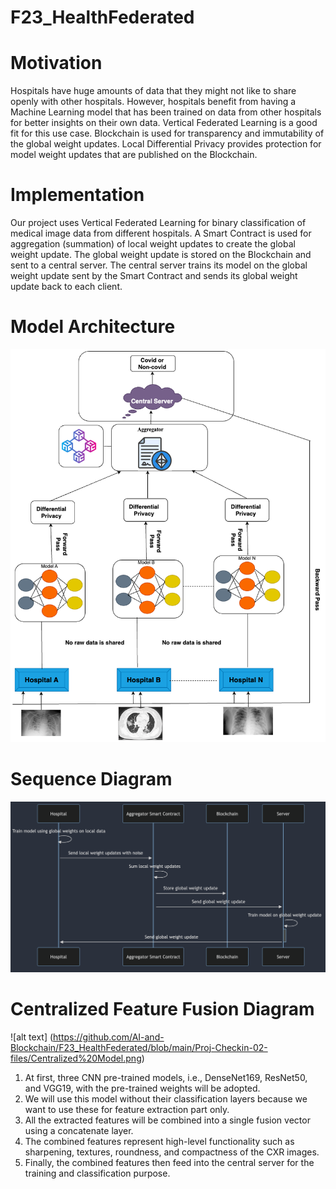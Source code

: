 # F23_HealthFederated

# Motivation
Hospitals have huge amounts of data that they might not like to share openly with other hospitals. However, hospitals benefit from having a Machine Learning model that has been trained on data from other hospitals for better insights on their own data. Vertical Federated Learning is a good fit for this use case. Blockchain is used for transparency and immutability of the global weight updates. Local Differential Privacy provides protection for model weight updates that are published on the Blockchain.

# Implementation
Our project uses Vertical Federated Learning for binary classification of medical image data from different hospitals. A Smart Contract is used for aggregation (summation) of local weight updates to create the global weight update. The global weight update is stored on the Blockchain and sent to a central server. The central server trains its model on the global weight update sent by the Smart Contract and sends its global weight update back to each client.

# Model Architecture 
![alt text](https://github.com/AI-and-Blockchain/F23_HealthFederated/blob/main/Proj-Checkin-02-files/Model%20Architecture1.png)

# Sequence Diagram
![alt text](https://github.com/AI-and-Blockchain/F23_HealthFederated/blob/main/Proj-Checkin-02-files/Sequence_Diagram.png)

# Centralized Feature Fusion Diagram
![alt text] (https://github.com/AI-and-Blockchain/F23_HealthFederated/blob/main/Proj-Checkin-02-files/Centralized%20Model.png)

1. At first, three CNN pre-trained models, i.e., DenseNet169, ResNet50, and VGG19, with the pre-trained weights will be adopted.
2. We will use this model without their classification layers because we want to use these for feature extraction part only.
3. All the extracted features will be combined into a single fusion vector using a concatenate layer.
4. The combined features represent high-level functionality such as sharpening, textures, roundness, and compactness of the CXR images.
5. Finally, the combined features then feed into the central server for the training and classification purpose.
